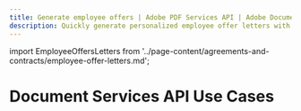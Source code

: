 ```yaml
---
title: Generate employee offers | Adobe PDF Services API | Adobe Document Services
description: Quickly generate personalized employee offer letters with Document Generation API. Our PDF Services API helps you create, convert, OCR PDFs and more. Free 6-month trial. Learn more today.
---
```


import EmployeeOffersLetters from '../page-content/agreements-and-contracts/employee-offer-letters.md';


<Hero slots="heading" variant="fullwidth" theme="dark"  customLayout className="herobgImage Hero-Banner" />

# Document Services API Use Cases

<MenuWrapperComponent  slots="content"  repeat="1" theme="lightest" className="Employee-Offer-Letters"/>

<EmployeeOffersLetters />
